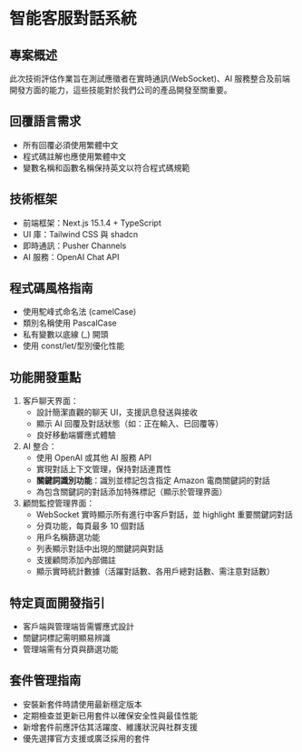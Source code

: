 # 智能客服對話系統

## 專案概述
此次技術評估作業旨在測試應徵者在實時通訊(WebSocket)、AI 服務整合及前端開發方面的能力，這些技能對於我們公司的產品開發至關重要。

## 回覆語言需求
- 所有回覆必須使用繁體中文
- 程式碼註解也應使用繁體中文
- 變數名稱和函數名稱保持英文以符合程式碼規範

## 技術框架
- 前端框架：Next.js 15.1.4 + TypeScript
- UI 庫：Tailwind CSS 與 shadcn
- 即時通訊：Pusher Channels
- AI 服務：OpenAI Chat API

## 程式碼風格指南
- 使用駝峰式命名法 (camelCase)
- 類別名稱使用 PascalCase
- 私有變數以底線 (_) 開頭
- 使用 const/let/型別優化性能

## 功能開發重點
1. 客戶聊天界面：
   - 設計簡潔直觀的聊天 UI，支援訊息發送與接收
   - 顯示 AI 回覆及對話狀態（如：正在輸入、已回覆等）
   - 良好移動端響應式體驗
2. AI 整合：
   - 使用 OpenAI 或其他 AI 服務 API
   - 實現對話上下文管理，保持對話連貫性
   - **關鍵詞識別功能**：識別並標記包含指定 Amazon 電商關鍵詞的對話
   - 為包含關鍵詞的對話添加特殊標記（顯示於管理界面）
3. 顧問監控管理界面：
   - WebSocket 實時顯示所有進行中客戶對話，並 highlight 重要關鍵詞對話
   - 分頁功能，每頁最多 10 個對話
   - 用戶名稱篩選功能
   - 列表顯示對話中出現的關鍵詞與對話
   - 支援顧問添加內部備註
   - 顯示實時統計數據（活躍對話數、各用戶總對話數、需注意對話數）

## 特定頁面開發指引
- 客戶端與管理端皆需響應式設計
- 關鍵詞標記需明顯易辨識
- 管理端需有分頁與篩選功能

## 套件管理指南
- 安裝新套件時請使用最新穩定版本
- 定期檢查並更新已用套件以確保安全性與最佳性能
- 新增套件前應評估其活躍度、維護狀況與社群支援
- 優先選擇官方支援或廣泛採用的套件